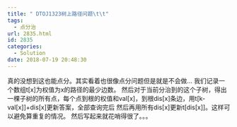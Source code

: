 ```yaml
---
title: " DTOJ1323树上路径问题\t\t"
tags:
  - 点分治
url: 2835.html
id: 2835
categories:
  - Solution
date: 2018-07-19 20:48:30
---
```


真的没想到这也能点分。其实看着也很像点分问题但是就是不会做... 我们记录一个数组t\[x\]为权值为x的路径的最少边数。 然后对于当前分治到的这个子树，得出一棵子树的所有点，每个点到根的权值和val\[x\]，到根dis\[x\]条边，用t\[k-val\[x\]\]+dis\[x\]更新答案，全部查询完后 然后再用所有dis\[x\]更新t\[dis\[x\]\]。这样可以避免算重复的情况。 然后写起来就花哨得很了。。。